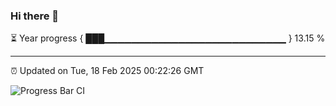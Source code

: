 ### Hi there 👋

⏳ Year progress { ███▁▁▁▁▁▁▁▁▁▁▁▁▁▁▁▁▁▁▁▁▁▁▁▁▁▁▁ } 13.15 %

---

⏰ Updated on Tue, 18 Feb 2025 00:22:26 GMT

![Progress Bar CI](https://github.com/liununu/liununu/workflows/Progress%20Bar%20CI/badge.svg)
